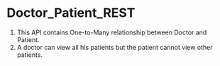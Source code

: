 # Doctor_Patient_REST

1. This API contains One-to-Many relationship between Doctor and Patient.
2. A doctor can view all his patients but the patient cannot view other patients.
